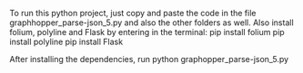 To run this python project, just copy and paste the code in the file graphhopper_parse-json_5.py and also the other folders as well. Also install folium, polyline and Flask by entering in the terminal: 
pip install folium
pip install polyline
pip install Flask

After installing the dependencies, run python graphopper_parse-json_5.py
